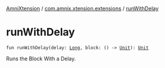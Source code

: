 [AmniXtension](../index.md) / [com.amnix.xtension.extensions](index.md) / [runWithDelay](./run-with-delay.md)

# runWithDelay

`fun runWithDelay(delay: `[`Long`](https://kotlinlang.org/api/latest/jvm/stdlib/kotlin/-long/index.html)`, block: () -> `[`Unit`](https://kotlinlang.org/api/latest/jvm/stdlib/kotlin/-unit/index.html)`): `[`Unit`](https://kotlinlang.org/api/latest/jvm/stdlib/kotlin/-unit/index.html)

Runs the Block With a Delay.

